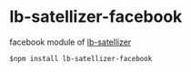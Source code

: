 # lb-satellizer-facebook

facebook module of [lb-satellizer](https://github.com/mfressdorf/lb-satellizer)

```$npm install lb-satellizer-facebook```
